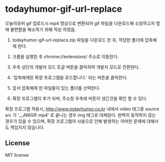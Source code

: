 # todayhumor-gif-url-replace

오늘의유머 gif 업로드시 mp4 영상으로 변환되어 gif 파일을 다운로드해 소장하고자 할때 불편함을 해소하기 위해 작성 하였음.


1. todayhumor-gif-url-replace.zip 파일을 다운로드 한 후, 적당한 폴더에 압축해제 한다.

2. 크롬을 실행한 후 chrome://extensions/ 주소로 이동한다.

3. 우측 상단의 개발자 모드 토글 버튼을 클릭하여 개발자 모드로 전환한다.

4. '압축해제된 확장 프로그램을 로드합니다.' 라는 버튼을 클릭한다.

5. 앞서 압축해제 한 파일들이 있는 폴더를 선택한다.

6. 확장 프로그램이 추가 되며, 주소창 우측에 버튼이 생긴것을 확인 할 수 있다.


확장 프로그램 적용시, http://www.todayhumor.co.kr 내에서 video 태그중 source src 가 '__ANIGIF.mp4' 로 끝나는 경우 img 태그로 대체된다.
완벽히 동작하지 않는 경우가 있을 수 있으며, 확장 프로그램의 사용으로 인해 발생하는 어떠한 문제에 대해서도 책임지지 않습니다.

License
-
MIT license
